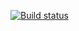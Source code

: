 [![Build status](https://ci.appveyor.com/api/projects/status/c3ca28kpfm1shg96?svg=true)](https://ci.appveyor.com/project/ZinovevaElena/gradle-dz-3)

